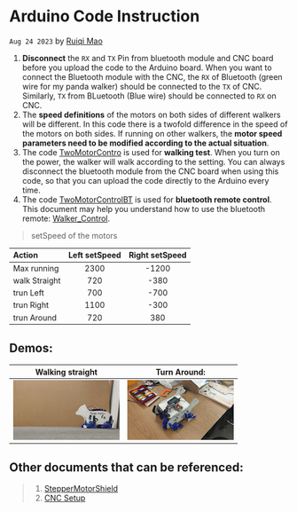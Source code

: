 # Arduino Code Instruction
`Aug 24 2023` by [Ruiqi Mao](https://github.com/Richard17425)

1. **Disconnect** the `RX` and `TX` Pin from bluetooth module and CNC board before you upload the code to the Arduino board. When you want to connect the Bluetooth module with the CNC, the `RX` of Bluetooth (green wire for my panda walker) should be connected to the `TX` of CNC. Similarly, `TX` from BLuetooth (Blue wire) should be connected to `RX` on CNC.
2. The **speed definitions** of the motors on both sides of different walkers will be different. In this code there is a twofold difference in the speed of the motors on both sides. If running on other walkers, the **motor speed parameters need to be modified according to the actual situation**.
3. The code [TwoMotorContro](/TwoMotorContro_test0809/TwoMotorContro_test0809.ino) is used for **walking test**. When you turn on the power, the walker will walk according to the setting. You can always disconnect the bluetooth module from the CNC board when using this code, so that you can upload the code directly to the Arduino every time.
4. The code [TwoMotorControlBT](/TwoMotorControlBT0816/TwoMotorControlBT0816.ino) is used for **bluetooth remote control**. This document may help you understand how to use the bluetooth remote: [Walker_Control](/Electronics_for_Walker_Control.pdf).

> setSpeed of the motors 

| Action     |Left setSpeed| Right setSpeed |
| :---         |  :----:  |  :---:  |
| Max running  |   2300   |  -1200  |
| walk Straight|   720    |   -380  |
| trun Left    |   700    |   -700  |
| trun Right   |   1100   |   -300  |
| trun Around  |   720    |    380  |

 ## Demos: 
|**Walking straight**| **Turn Around:** |
|  :----:  |  :---:  | 
|![](images/walking_test0824%20(3).gif) |![](images/turn_around.gif) | 


## Other documents that can be referenced: 
> 1. [StepperMotorShield](/StepperMotorShield.pdf) 
> 2. [CNC Setup](/CNC%20Shield%20Setup.pdf)

   
